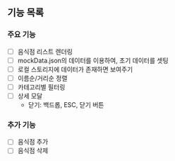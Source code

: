 ## 기능 목록

### 주요 기능

- [ ] 음식점 리스트 렌더링
- [ ] mockData.json의 데이터를 이용하여, 초기 데이터를 셋팅
- [ ] 로컬 스토리지에 데이터가 존재하면 보여주기
- [ ] 이름순/거리순 정렬
- [ ] 카테고리별 필터링
- [ ] 상세 모달
  - 닫기: 백드롭, ESC, 닫기 버튼

### 추가 기능

- [ ] 음식점 추가
- [ ] 음식점 삭제
